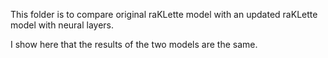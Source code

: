 This folder is to compare original raKLette model with an updated raKLette model with neural layers.

I show here that the results of the two models are the same.
